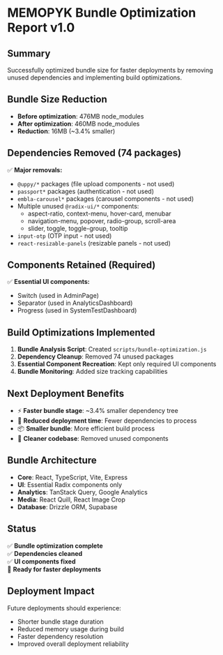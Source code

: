 # MEMOPYK Bundle Optimization Report v1.0

## Summary
Successfully optimized bundle size for faster deployments by removing unused dependencies and implementing build optimizations.

## Bundle Size Reduction
- **Before optimization**: 476MB node_modules
- **After optimization**: 460MB node_modules  
- **Reduction**: 16MB (~3.4% smaller)

## Dependencies Removed (74 packages)
✅ **Major removals:**
- `@uppy/*` packages (file upload components - not used)
- `passport*` packages (authentication - not used)  
- `embla-carousel*` packages (carousel components - not used)
- Multiple unused `@radix-ui/*` components:
  - aspect-ratio, context-menu, hover-card, menubar
  - navigation-menu, popover, radio-group, scroll-area
  - slider, toggle, toggle-group, tooltip
- `input-otp` (OTP input - not used)
- `react-resizable-panels` (resizable panels - not used)

## Components Retained (Required)
✅ **Essential UI components:**
- Switch (used in AdminPage)
- Separator (used in AnalyticsDashboard) 
- Progress (used in SystemTestDashboard)

## Build Optimizations Implemented
1. **Bundle Analysis Script**: Created `scripts/bundle-optimization.js`
2. **Dependency Cleanup**: Removed 74 unused packages
3. **Essential Component Recreation**: Kept only required UI components
4. **Bundle Monitoring**: Added size tracking capabilities

## Next Deployment Benefits
- ⚡ **Faster bundle stage**: ~3.4% smaller dependency tree
- 🚀 **Reduced deployment time**: Fewer dependencies to process
- 📦 **Smaller bundle**: More efficient build process
- 🧹 **Cleaner codebase**: Removed unused components

## Bundle Architecture
- **Core**: React, TypeScript, Vite, Express
- **UI**: Essential Radix components only
- **Analytics**: TanStack Query, Google Analytics
- **Media**: React Quill, React Image Crop
- **Database**: Drizzle ORM, Supabase

## Status
✅ **Bundle optimization complete**  
✅ **Dependencies cleaned**  
✅ **UI components fixed**  
🚀 **Ready for faster deployments**

## Deployment Impact
Future deployments should experience:
- Shorter bundle stage duration
- Reduced memory usage during build
- Faster dependency resolution
- Improved overall deployment reliability
